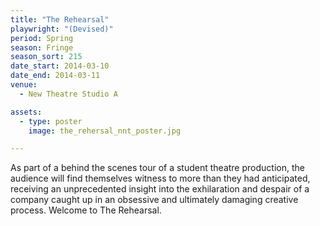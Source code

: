 ```yaml
---
title: "The Rehearsal"
playwright: "(Devised)"
period: Spring
season: Fringe
season_sort: 215
date_start: 2014-03-10
date_end: 2014-03-11
venue:
  - New Theatre Studio A

assets:
  - type: poster
    image: the_rehersal_nnt_poster.jpg

---
```


As part of a behind the scenes tour of a student theatre production, the audience will find themselves witness to more than they had anticipated, receiving an unprecedented insight into the exhilaration and despair of a company caught up in an obsessive and ultimately damaging creative process. Welcome to The Rehearsal.
